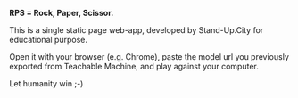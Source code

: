 **RPS = Rock, Paper, Scissor.**

This is a single static page web-app, developed by Stand-Up.City for educational purpose.

Open it with your browser (e.g. Chrome), paste the model url you previously exported from Teachable Machine, and play against your computer.

Let humanity win ;-)
